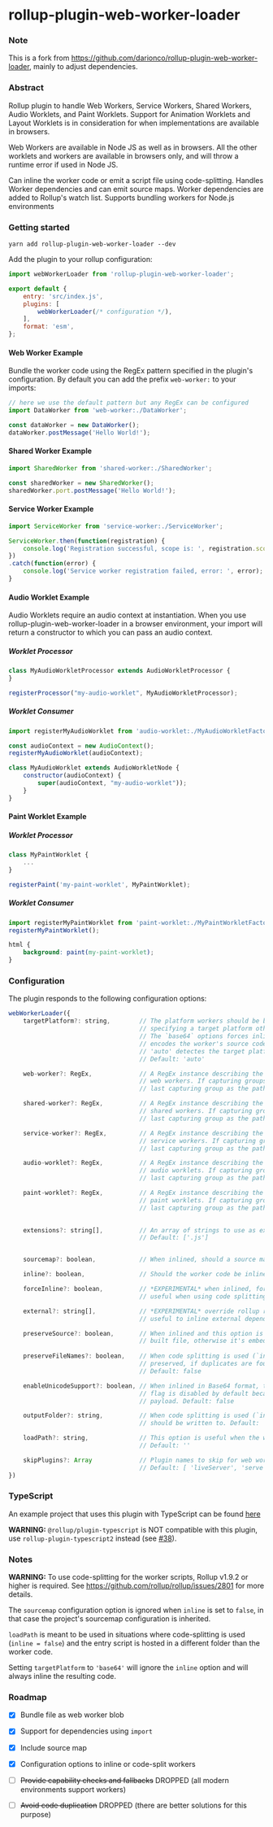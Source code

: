 # rollup-plugin-web-worker-loader

### Note

This is a fork from https://github.com/darionco/rollup-plugin-web-worker-loader, mainly to adjust 
dependencies.

### Abstract

Rollup plugin to handle Web Workers, Service Workers, Shared Workers,
Audio Worklets, and Paint Worklets. Support for Animation Worklets and
Layout Worklets is in consideration for when implementations are available
in browsers.

Web Workers are available in Node JS as well as in browsers. All the other
worklets and workers are available in browsers only, and will throw a runtime
error if used in Node JS.

Can inline the worker code or emit a script file using code-splitting.
Handles Worker dependencies and can emit source maps.
Worker dependencies are added to Rollup's watch list.
Supports bundling workers for Node.js environments

### Getting started

```
yarn add rollup-plugin-web-worker-loader --dev
```

Add the plugin to your rollup configuration:

```javascript
import webWorkerLoader from 'rollup-plugin-web-worker-loader';

export default {
    entry: 'src/index.js',
    plugins: [
        webWorkerLoader(/* configuration */),
    ],
    format: 'esm',
};
```

#### Web Worker Example

Bundle the worker code using the RegEx pattern specified in the plugin's configuration.
By default you can add the prefix `web-worker:` to your imports:

```javascript
// here we use the default pattern but any RegEx can be configured
import DataWorker from 'web-worker:./DataWorker';

const dataWorker = new DataWorker();
dataWorker.postMessage('Hello World!');
```

#### Shared Worker Example

```javascript
import SharedWorker from 'shared-worker:./SharedWorker';

const sharedWorker = new SharedWorker();
sharedWorker.port.postMessage('Hello World!');
```

#### Service Worker Example

```javascript
import ServiceWorker from 'service-worker:./ServiceWorker';

ServiceWorker.then(function(registration) {
    console.log('Registration successful, scope is: ', registration.scope);
})
.catch(function(error) {
    console.log('Service worker registration failed, error: ', error);
}
```

#### Audio Worklet Example

Audio Worklets require an audio context at instantiation. When you use
rollup-plugin-web-worker-loader in a browser environment, your import will
return a constructor to which you can pass an audio context.
##### Worklet Processor

```javascript
class MyAudioWorkletProcessor extends AudioWorkletProcessor {
}

registerProcessor("my-audio-worklet", MyAudioWorkletProcessor);
```

##### Worklet Consumer

```javascript
import registerMyAudioWorklet from 'audio-worklet:./MyAudioWorkletFactory';

const audioContext = new AudioContext();
registerMyAudioWorklet(audioContext);

class MyAudioWorklet extends AudioWorkletNode {
    constructor(audioContext) {
        super(audioContext, "my-audio-worklet"));
    }
}
```

#### Paint Worklet Example

##### Worklet Processor

```javascript
class MyPaintWorklet {
    ...
}

registerPaint('my-paint-worklet', MyPaintWorklet);
```

##### Worklet Consumer

```javascript
import registerMyPaintWorklet from 'paint-worklet:./MyPaintWorkletFactory';
registerMyPaintWorklet();
```

```css
html {
    background: paint(my-paint-worklet);
}
```

### Configuration
The plugin responds to the following configuration options:
```javascript
webWorkerLoader({
    targetPlatform?: string,        // The platform workers should be built for, can be 'auto', 'browser', 'node' or 'base64'.
                                    // specifying a target platform other than 'auto' reduces the amount of loader code.
                                    // The `base64` options forces inline and the import results on a base64 string that
                                    // encodes the worker's source code. NOTE: The string does not include a mime type.
                                    // 'auto' detectes the target platform and selects between 'browser` and 'node'.
                                    // Default: 'auto'

    web-worker?: RegEx,             // A RegEx instance describing the pattern that matches the files to import as
                                    // web workers. If capturing groups are present, the plugin uses the contents of the
                                    // last capturing group as the path to the worker script. Default: /web-worker:(.+)/

    shared-worker?: RegEx,          // A RegEx instance describing the pattern that matches the files to import as
                                    // shared workers. If capturing groups are present, the plugin uses the contents of the
                                    // last capturing group as the path to the worker script. Default: /shared-worker:(.+)/

    service-worker?: RegEx,         // A RegEx instance describing the pattern that matches the files to import as
                                    // service workers. If capturing groups are present, the plugin uses the contents of the
                                    // last capturing group as the path to the worker script. Default: /service-worker:(.+)/

    audio-worklet?: RegEx,          // A RegEx instance describing the pattern that matches the files to import as
                                    // audio worklets. If capturing groups are present, the plugin uses the contents of the
                                    // last capturing group as the path to the worker script. Default: /audio-worklet:(.+)/

    paint-worklet?: RegEx,          // A RegEx instance describing the pattern that matches the files to import as
                                    // paint worklets. If capturing groups are present, the plugin uses the contents of the
                                    // last capturing group as the path to the worker script. Default: /paint-worklet:(.+)/

    
    extensions?: string[],          // An array of strings to use as extensions when resolving worker files.
                                    // Default: ['.js']


    sourcemap?: boolean,            // When inlined, should a source map be included in the final output. Default: false

    inline?: boolean,               // Should the worker code be inlined (Base64). Default: true

    forceInline?: boolean,          // *EXPERIMENTAL* when inlined, forces the code to be included every time it is imported
                                    // useful when using code splitting: Default: false

    external?: string[],            // *EXPERIMENTAL* override rollup resolution of external module IDs
                                    // useful to inline external dependencies in a worker blob. Default: undefined

    preserveSource?: boolean,       // When inlined and this option is enabled, the full source code is included in the
                                    // built file, otherwise it's embedded as a base64 string. Default: false
    
    preserveFileNames?: boolean,    // When code splitting is used (`inline === false`) the input worker file names are
                                    // preserved, if duplicates are found `-n` is appended to the file names.
                                    // Default: false

    enableUnicodeSupport?: boolean, // When inlined in Base64 format, this option enables unicode support (UTF16). This
                                    // flag is disabled by default because supporting UTF16 doubles the size of the final
                                    // payload. Default: false

    outputFolder?: string,          // When code splitting is used (`inline: false`), folder in which the worker scripts
                                    // should be written to. Default: '' (same as build output folder)

    loadPath?: string,              // This option is useful when the worker scripts need to be loaded from another folder.
                                    // Default: ''

    skipPlugins?: Array             // Plugin names to skip for web worker build
                                    // Default: [ 'liveServer', 'serve', 'livereload' ]
})
```

### TypeScript
An example project that uses this plugin with TypeScript can be found [here](https://github.com/darionco/rollup-typescript-webworkers)

**WARNING:** `@rollup/plugin-typescript` is NOT compatible with this plugin, use `rollup-plugin-typescript2` instead (see [#38](https://github.com/darionco/rollup-plugin-web-worker-loader/issues/38)).

### Notes
**WARNING:** To use code-splitting for the worker scripts, Rollup v1.9.2 or higher is required. See https://github.com/rollup/rollup/issues/2801 for more details.

The `sourcemap` configuration option is ignored when `inline` is set to `false`, in that case the project's sourcemap configuration is inherited.

`loadPath` is meant to be used in situations where code-splitting is used (`inline = false`) and the entry script is hosted in a different folder than the worker code.

Setting `targetPlatform` to `'base64'` will ignore the `inline` option and will always inline the resulting code.


### Roadmap
- [x] Bundle file as web worker blob
- [x] Support for dependencies using `import`
- [x] Include source map
- [x] Configuration options to inline or code-split workers
- [ ] ~~Provide capability checks and fallbacks~~ DROPPED (all modern environments support workers) 
- [ ] ~~Avoid code duplication~~ DROPPED (there are better solutions for this purpose)


